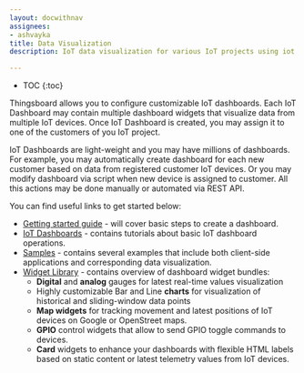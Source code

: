 ```yaml
---
layout: docwithnav
assignees:
- ashvayka
title: Data Visualization
description: IoT data visualization for various IoT projects using iot dashboards, dashboard widgets and real-time charts 

---
```


* TOC
{:toc}

Thingsboard allows you to configure customizable IoT dashboards. 
Each IoT Dashboard may contain multiple dashboard widgets that visualize data from multiple IoT devices.
Once IoT Dashboard is created, you may assign it to one of the customers of you IoT project.
 
IoT Dashboards are light-weight and you may have millions of dashboards. 
For example, you may automatically create dashboard for each new customer based on data from registered customer IoT devices. 
Or you may modify dashboard via script when new device is assigned to customer. All this actions may be done manually or automated via REST API.

You can find useful links to get started below:

 - [Getting started guide](/docs/getting-started-guides/helloworld/) - will cover basic steps to create a dashboard.
 - [IoT Dashboards](/docs/user-guide/ui/dashboards/) - contains tutorials about basic IoT dashboard operations.
 - [Samples](/docs/samples/) - contains several examples that include both client-side applications and corresponding data visualization.
 - [Widget Library](/docs/user-guide/ui/widget-library/) - contains overview of dashboard widget bundles:
   - **Digital** and **analog** gauges for latest real-time values visualization 
   - Highly customizable Bar and Line **charts** for visualization of historical and sliding-window data points  
   - **Map widgets** for tracking movement and latest positions of IoT devices on Google or OpenStreet maps.
   - **GPIO** control widgets that allow to send GPIO toggle commands to devices.
   - **Card** widgets to enhance your dashboards with flexible HTML labels based on static content or latest telemetry values from IoT devices. 